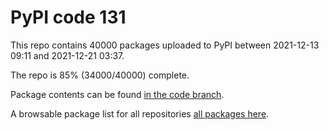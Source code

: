 # PyPI code 131

This repo contains 40000 packages uploaded to PyPI between 
2021-12-13 09:11 and 2021-12-21 03:37.

The repo is 85% (34000/40000) complete.

Package contents can be found [in the code branch](https://github.com/pypi-data/pypi-mirror-131/tree/code/packages).

A browsable package list for all repositories [all packages here](https://pypi-data.github.io/website/repositories/pypi-mirror-131).


